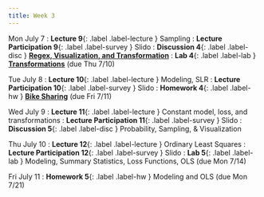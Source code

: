 ```yaml
---
title: Week 3
---
```


Mon July 7
: **Lecture 9**{: .label .label-lecture } Sampling
: **Lecture Participation 9**{: .label .label-survey } Slido
: **Discussion 4**{: .label .label-disc } [**Regex, Visualization, and Transformation**](https://drive.google.com/file/d/1lxd9WeJ6hu7uTeSdkSagDp1TzAy9OX9H/view?usp=sharing)
: **Lab 4**{: .label .label-lab } [**Transformations**](https://data100.datahub.berkeley.edu/hub/user-redirect/git-pull?repo=https%3A%2F%2Fgithub.com%2FDS-100%2Fsu25-student&branch=main&urlpath=lab%2Ftree%2Fsu25-student%2Flab%2Flab04%2Flab04.ipynb) (due Thu 7/10)

Tue July 8
: **Lecture 10**{: .label .label-lecture } Modeling, SLR
: **Lecture Participation 10**{: .label .label-survey } Slido
: **Homework 4**{: .label .label-hw } [**Bike Sharing**](https://data100.datahub.berkeley.edu/hub/user-redirect/git-pull?repo=https%3A%2F%2Fgithub.com%2FDS-100%2Fsu25-student&branch=main&urlpath=lab%2Ftree%2Fsu25-student%2Fhw%2Fhw04%2Fhw04.ipynb) (due Fri 7/11)

Wed July 9
: **Lecture 11**{: .label .label-lecture } Constant model, loss, and transformations
: **Lecture Participation 11**{: .label .label-survey } Slido
: **Discussion 5**{: .label .label-disc } Probability, Sampling, & Visualization

Thu July 10
: **Lecture 12**{: .label .label-lecture } Ordinary Least Squares
: **Lecture Participation 12**{: .label .label-survey } Slido
: **Lab 5**{: .label .label-lab } Modeling, Summary Statistics, Loss Functions, OLS (due Mon 7/14)

Fri July 11
: **Homework 5**{: .label .label-hw } Modeling and OLS (due Mon 7/21)
